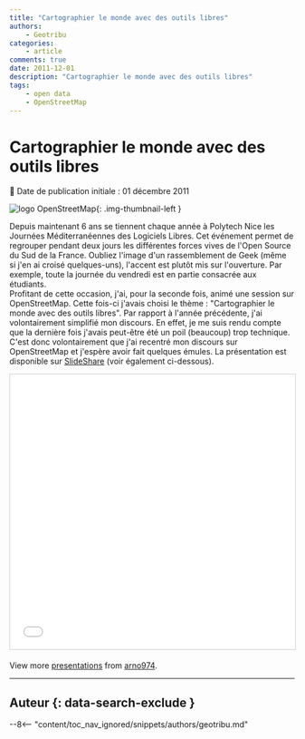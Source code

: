 ```yaml
---
title: "Cartographier le monde avec des outils libres"
authors:
    - Geotribu
categories:
    - article
comments: true
date: 2011-12-01
description: "Cartographier le monde avec des outils libres"
tags:
    - open data
    - OpenStreetMap
---
```


# Cartographier le monde avec des outils libres

:calendar: Date de publication initiale : 01 décembre 2011

![logo OpenStreetMap](https://cdn.geotribu.fr/img/logos-icones/OpenStreetMap/Openstreetmap.png "logo OpenStreetMap"){: .img-thumbnail-left }

Depuis maintenant 6 ans se tiennent chaque année à Polytech Nice les Journées Méditerranéennes des Logiciels Libres. Cet événement permet de regrouper pendant deux jours les différentes forces vives de l'Open Source du Sud de la France. Oubliez l'image d'un rassemblement de Geek (même si j'en ai croisé quelques-uns), l'accent est plutôt mis sur l'ouverture. Par exemple, toute la journée du vendredi est en partie consacrée aux étudiants.  
Profitant de cette occasion, j'ai, pour la seconde fois, animé une session sur OpenStreetMap. Cette fois-ci j'avais choisi le thème : "Cartographier le monde avec des outils libres". Par rapport à l'année précédente, j'ai volontairement simplifié mon discours. En effet, je me suis rendu compte que la dernière fois j'avais peut-être été un poil (beaucoup) trop technique. C'est donc volontairement que j'ai recentré mon discours sur OpenStreetMap et j'espère avoir fait quelques émules. La présentation est disponible sur [SlideShare](https://www.slideshare.net/arno974/osm-prez-jm2larnaudv) (voir également ci-dessous).

<iframe src="//www.slideshare.net/slideshow/embed_code/key/FlUvIDpwMSU35r" width="595" height="485" frameborder="0" marginwidth="0" marginheight="0" scrolling="no" style="border:1px solid #CCC; border-width:1px; margin-bottom:5px; max-width: 100%;" allowfullscreen> </iframe>

View more [presentations](https://www.slideshare.net/) from [arno974](https://www.slideshare.net/arno974).

----

## Auteur {: data-search-exclude }

--8<-- "content/toc_nav_ignored/snippets/authors/geotribu.md"
